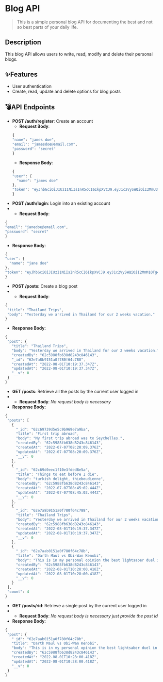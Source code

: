 # Blog API
> This is a simple personal blog API for documenting the best and not so best parts of your daily life.
## Description
This blog API allows users to write, read, modify and delete their personal blogs.
## ✨Features
* User authentication
* Create, read, update and delete options for blog posts
## 💣API Endpoints
* **POST /auth/register**: Create an account
  * **Request Body**:
  ```js
  {
  "name": "james doe",
  "email": "jamesdoe@email.com",
  "password": "secret"
  }
  ```
  * **Response Body**:
  ```js
  {
  "user": {
    "name": "james doe"
  },
  "token": "eyJhbGciOiJIUzI1NiIsInR5cCI6IkpXVCJ9.eyJ1c2VySWQiOiI2MmU3YTNmNDE1MWEwZjc4MGY2NGM3ODUiLCJuYW1lIjoiamFtZXMgZG9lIiwiaWF0IjoxNjU5MzQ3OTU2LCJleHAiOjE2NjE5Mzk5NTZ9.2C06hNRRD9jjSaO5qv8OdyY5N5j-yAlFj8AY5q9oQ8M"
  }
  ```
* **POST /auth/login**: Login into an existing account
 * * **Request Body**:
  ```js
  {
  "email": "janedoe@email.com",
  "password": "secret"
  }
  ```
  * **Response Body**:
  ```js
  {
  "user": {
    "name": "jane doe"
  },
  "token": "eyJhbGciOiJIUzI1NiIsInR5cCI6IkpXVCJ9.eyJ1c2VySWQiOiI2MmM1OTg4ZmI2MzhkODI0M2M4NDYxNDMiLCJuYW1lIjoiamFuZSBkb2UiLCJpYXQiOjE2NTkzNDg4MDcsImV4cCI6MTY2MTk0MDgwN30.NBOmSpH0d5bdlEsZdqBHEFeoKFJwkcUG2CcPh3nGc1Q"
  }
  ```
* **POST /posts**: Create a blog post
 * * **Request Body**:
 ```js
 {
  "title": "Thailand Trips",
  "body": "Yesterday we arrived in Thailand for our 2 weeks vacation."
 }
 ```
 * **Response Body**:
 ```js
 {
  "post": {
    "title": "Thailand Trips",
    "body": "Yesterday we arrived in Thailand for our 2 weeks vacation.",
    "createdBy": "62c5988fb638d8243c846143",
    "_id": "62e7a8b9151a0f780f64c788",
    "createdAt": "2022-08-01T10:19:37.347Z",
    "updatedAt": "2022-08-01T10:19:37.347Z",
    "__v": 0
  }
 }
 ```
* **GET /posts**: Retrieve all the posts by the current user logged in
 * * **Request Body**:
 *No request body is necessary*
 * **Response Body**:
 ```js
 {
  "posts": [
    {
      "_id": "62c69739d5e5c9b969e7a9ba",
      "title": "First trip abroad",
      "body": "My first trip abroad was to Seychelles.",
      "createdBy": "62c5988fb638d8243c846143",
      "createdAt": "2022-07-07T08:20:09.376Z",
      "updatedAt": "2022-07-07T08:20:09.376Z",
      "__v": 0
    },
    {
      "_id": "62c69d0eec1f10e3fded8e5a",
      "title": "Things to eat before I die",
      "body": "turkish delight, thieboudienne",
      "createdBy": "62c5988fb638d8243c846143",
      "createdAt": "2022-07-07T08:45:02.444Z",
      "updatedAt": "2022-07-07T08:45:02.444Z",
      "__v": 0
    },
    {
      "_id": "62e7a8b9151a0f780f64c788",
      "title": "Thailand Trips",
      "body": "Yesterday we arrived in Thailand for our 2 weeks vacation.",
      "createdBy": "62c5988fb638d8243c846143",
      "createdAt": "2022-08-01T10:19:37.347Z",
      "updatedAt": "2022-08-01T10:19:37.347Z",
      "__v": 0
    },
    {
      "_id": "62e7aab0151a0f780f64c78b",
      "title": "Darth Maul vs Obi-Wan Kenobi",
      "body": "This is in my personal opinion the best lightsaber duel in the whole Star Wars franchise.",
      "createdBy": "62c5988fb638d8243c846143",
      "createdAt": "2022-08-01T10:28:00.418Z",
      "updatedAt": "2022-08-01T10:28:00.418Z",
      "__v": 0
    }
  ],
  "count": 4
 }
 ```
* **GET /posts/:id**: Retrieve a single post by the current user logged in
 * * **Request Body**:
 *No request body is necessary just provide the post id*
 * **Response Body**:
 ```js
 {
  "post": {
    "_id": "62e7aab0151a0f780f64c78b",
    "title": "Darth Maul vs Obi-Wan Kenobi",
    "body": "This is in my personal opinion the best lightsaber duel in the whole Star Wars franchise.",
    "createdBy": "62c5988fb638d8243c846143",
    "createdAt": "2022-08-01T10:28:00.418Z",
    "updatedAt": "2022-08-01T10:28:00.418Z",
    "__v": 0
  }
 }
 ```
 
 
